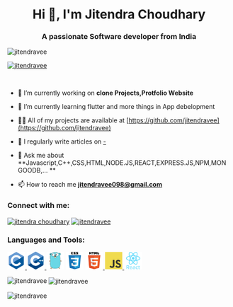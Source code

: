 <h1 align="center">Hi 👋, I'm Jitendra Choudhary</h1>
<h3 align="center">A passionate Software developer from India</h3>

<p align="left"> <img src="https://komarev.com/ghpvc/?username=jitendravee&label=Profile%20views&color=0e75b6&style=flat" alt="jitendravee" /> </p>

<p align="left"> <a href="https://github.com/ryo-ma/github-profile-trophy"><img src="https://github-profile-trophy.vercel.app/?username=jitendravee" alt="jitendravee" /></a> </p>

<p align="left"> <a href="https://twitter.com/" target="blank"><img src="https://img.shields.io/twitter/follow/?logo=twitter&style=for-the-badge" alt="" /></a> </p>

- 🔭 I’m currently working on **clone Projects,Protfolio Website**

- 🌱 I’m currently learning flutter and more things in App debelopment

- 👨‍💻 All of my projects are available at [https://github.com/jitendravee](https://github.com/jitendravee)

- 📝 I regularly write articles on [-](-)

- 💬 Ask me about **Javascript,C++,CSS,HTML,NODE.JS,REACT,EXPRESS.JS,NPM,MONGOODB,... **

- 📫 How to reach me **jitendravee098@gmail.com**



<h3 align="left">Connect with me:</h3>
<p align="left">
<a href="https://linkedin.com/in/jitendra choudhary" target="blank"><img align="center" src="https://raw.githubusercontent.com/rahuldkjain/github-profile-readme-generator/master/src/images/icons/Social/linked-in-alt.svg" alt="jitendra choudhary" height="30" width="40" /></a>
<a href="https://instagram.com/jitendravee" target="blank"><img align="center" src="https://raw.githubusercontent.com/rahuldkjain/github-profile-readme-generator/master/src/images/icons/Social/instagram.svg" alt="jitendravee" height="30" width="40" /></a>
</p>

<h3 align="left">Languages and Tools:</h3>
<p align="left"> <a href="https://www.cprogramming.com/" target="_blank" rel="noreferrer"> <img src="https://raw.githubusercontent.com/devicons/devicon/master/icons/c/c-original.svg" alt="c" width="40" height="40"/> </a> <a href="https://www.w3schools.com/cpp/" target="_blank" rel="noreferrer"> <img src="https://raw.githubusercontent.com/devicons/devicon/master/icons/cplusplus/cplusplus-original.svg" alt="cplusplus" width="40" height="40"/> </a> <a href="https://www.w3schools.com/css/" target="_blank" rel="noreferrer"><a><img src="https://raw.githubusercontent.com/devicons/devicon/master/icons/go/go-original.svg" width="40" height="40" /></a> <img src="https://raw.githubusercontent.com/devicons/devicon/master/icons/css3/css3-original-wordmark.svg" alt="css3" width="40" height="40"/> </a> <a href="https://www.w3.org/html/" target="_blank" rel="noreferrer"> <img src="https://raw.githubusercontent.com/devicons/devicon/master/icons/html5/html5-original-wordmark.svg" alt="html5" width="40" height="40"/> </a> <a href="https://developer.mozilla.org/en-US/docs/Web/JavaScript" target="_blank" rel="noreferrer"> <img src="https://raw.githubusercontent.com/devicons/devicon/master/icons/javascript/javascript-original.svg" alt="javascript" width="40" height="40"/> </a> <a href="https://reactjs.org/" target="_blank" rel="noreferrer"> <img src="https://raw.githubusercontent.com/devicons/devicon/master/icons/react/react-original-wordmark.svg" alt="react" width="40" height="40"/> </a> </p>



<p><img align="left" src="https://github-readme-stats.vercel.app/api/top-langs?username=jitendravee&show_icons=true&locale=en&layout=compact" alt="jitendravee" /></p>

<p>&nbsp;<img align="center" src="https://github-readme-stats.vercel.app/api?username=jitendravee&show_icons=true&locale=en" alt="jitendravee" /></p>

<p><img align="center" src="https://github-readme-streak-stats.herokuapp.com/?user=jitendravee&" alt="jitendravee" /></p>
